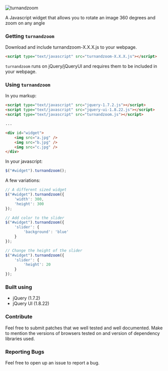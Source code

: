 ![turnandzoom](https://forrst-production.s3.amazonaws.com/multiposts/images/13505/original.png?1349589564)

A Javascript widget that allows you to rotate an image 360 degrees and zoom on any angle

### Getting `turnandzoom`

Download and include turnandzoom-X.X.X.js to your webpage.

```html
<script type="text/javascript" src="turnandzoom-X.X.X.js"></script>
```

`turnandzoom` runs on jQuery/jQueryUI and requires them to be included in your webpage.

### Using `turnandzoom`

In you markup:

```html
<script type="text/javascript" src="jquery-1.7.2.js"></script>
<script type="text/javascript" src="jquery-ui-1.8.22.js"></script>
<script type="text/javascript" src="turnandzoom.js"></script>

...

<div id="widget">
    <img src="a.jpg" />
    <img src="b.jpg" />
    <img src="c.jpg" />
</div>
```

In your javascript:

```javascript
$("#widget").turnandzoom();
```

A few variations:

```javascript
// A different sized widget
$("#widget").turnandzoom({
    'width': 300,
    'height': 300
});

// Add color to the slider
$("#widget").turnandzoom({
    'slider': {
        'background': 'blue'
    }
});

// Change the height of the slider
$("#widget").turnandzoom({
    'slider': {
        'height': 20
    }
});
```

### Built using

- jQuery (1.7.2)
- jQuery UI (1.8.22)

### Contribute

Feel free to submit patches that we well tested and well documented. Make to mention the versions of browsers tested on and version of dependency libraries used.

### Reporting Bugs

Feel free to open up an issue to report a bug. 